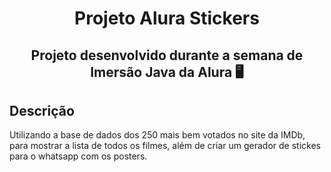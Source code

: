 <h1 align="center"> Projeto Alura Stickers </h1>

<h2 align="center"> Projeto desenvolvido durante a semana de Imersão Java da Alura 🖥️</h2>

## Descrição

Utilizando a base de dados dos 250 mais bem votados no site da IMDb, para mostrar a lista de todos os filmes, além de criar um gerador de stickes para o whatsapp com os posters.


